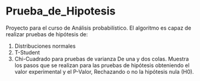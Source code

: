 # Prueba_de_Hipotesis
Proyecto para el curso de Análisis probabilístico.
El algoritmo es capaz de realizar pruebas de hipótesis de:
1.  Distribuciones normales
2.  T-Student
3.  Chi-Cuadrado para pruebas de varianza
De una y dos colas.
Muestra los pasos que se realizan para las pruebas de hipótesis obteniendo el valor experimental
y el P-Valor, Rechazando o no la hipótesis nula (H0).
